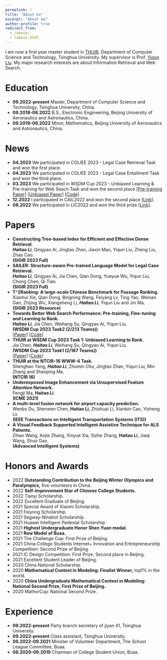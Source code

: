 ```yaml
---
permalink: /
title: "About me"
excerpt: "About me"
author_profile: true
redirect_from: 
  - /about/
  - /about.html
---
```


I am now a first year master student in [THUIR](http://www.thuir.cn/), Department of Computer Science and Technology, Tsinghua University. My supervisor is Prof. [Yiqun Liu](http://www.thuir.cn/group/~YQLiu/). My major research interests are about Information Retrieval and Web Search.


Education
======
* **09.2022-present** Master, Department of Computer Science and Technology, Tsinghua University, China.
* **09.2018-06.2022** B.S., Electronic Engineering, Beijing University of Aeronautics and Astronautics, China.
* **09.2019-06.2022** Minor, Mathematics, Beijing University of Aeronautics and Astronautics, China.


News
======
* **04.2023** We participated in COLIEE 2023 - Legal Case Retrieval Task and won the first place. 
* **04.2023** We participated in COLIEE 2023 - Legal Case Entailment Task and won the third place. 
* **03.2023** We participated in WSDM Cup 2023 - Unbiased Learning & Pre-training for Web Seach Task and won the second place [[Pre-training Paper]](https://arxiv.org/abs/2303.04710) [[Unbiased Paper]](https://lihaitao18375278.github.io/files/WSDM-Cup-Unbiased.pdf) [[Code]](https://github.com/xuanyuan14/THUIR_WSDM_Cup).
* **12.2022** I participated in CAIL2022 and won the second place [[Link]](http://cail.cipsc.org.cn/task_summit.html?raceID=3&cail_tag=2022).
* **08.2022** We participated in LIC2022 and won the third prize [[Link]](https://aistudio.baidu.com/aistudio/competition/detail/157/0/leaderboard).




Papers
======
* **Constructing Tree-based Index for Efficient and Effective Dense Retrieval.** <br>
  ***Haitao Li***, Qingyao Ai, Jingtao Zhan, Jiaxin Mao, Yiqun Liu, Zheng Liu, Zhao Cao. <br>
  **(SIGIR 2023 Full)**<br>
* **SAILER: Structure-aware Pre-trained Language Model for Legal Case Retrieval.** <br>
  ***Haitao Li***, Qingyao Ai, Jia Chen, Qian Dong, Yueyue Wu, Yiqun Liu, Chong Chen, Qi Tian. <br>
  **(SIGIR 2023 Full)**<br>
* **T^2Ranking: A large-scale Chinese Benchmark for Passage Ranking.** <br>
  Xiaohui Xie, Qian Dong, Bingning Wang, Feiyang Lv, Ting Yao, Weinan Gan, Zhijing Wu, Xiangsheng Li, ***Haitao Li***, Yiqun Liu and Jin Ma. <br>
  **(SIGIR 2023 Resource)**<br>
* **Towards Better Web Search Performance: Pre-training, Fine-tuning and Learning to Rank.** <br>
  ***Haitao Li***, Jia Chen, Weihang Su, Qingyao Ai, Yiqun Liu. <br>
  **(WSDM Cup 2023 Task2 (2/213 Teams))**<br>
  [[Paper]](https://arxiv.org/abs/2303.04710) [[Code]](https://github.com/xuanyuan14/THUIR_WSDM_Cup)
* **THUIR at WSDM Cup 2023 Task 1: Unbiased Learning to Rank.** <br>
  Jia Chen, ***Haitao Li***, Weihang Su, Qingyao Ai, Yiqun Liu. <br>
  **(WSDM Cup 2023 Task1 (2/187 Teams))**<br>
  [[Paper]](https://lihaitao18375278.github.io/files/WSDM-Cup-Unbiased.pdf) [[Code]](https://github.com/xuanyuan14/THUIR_WSDM_Cup)
* **THUIR at the NTCIR-16 WWW-4 Task.** <br>
  Shenghao Yang, ***Haitao Li***, Zhumin Chu, Jingtao Zhan, Yiqun Liu, Min Zhang and Shaoping Ma. <br>
  **(NTCIR 16)**<br>
* **Underexposed Image Enhancement via Unsupervised Feature Attention Network.** <br>
  Fengji Ma, **Haitao Li**. <br>
  **(ICME 2021)**<br>
* **A multi-level fusion network for airport capacity prediction.** <br>
  Wenbo Du, Shenwen Chen, **Haitao Li**, Zhishuai Li, Xianbin Cao, Yisheng Lv.<br>
  **(IEEE Transactions on Intelligent Transportation Systems (ITS))**<br>
* **A Visual Feedback Supported Intelligent Assistive Technique for ALS Patients.** <br>
  Zihao Wang, Aojie Zhang, Xinyue Xia, Sizhe Zhang, **Haitao Li**, Jiaqi Wang, Shuo Gao. <br>
  **(Advanced Intelligent Systems)**<br>

Honors and Awards
======
* 2022 **Outstanding Contribution to the Beijing Winter Olympics and Paralympics,** five volunteers in China.
* 2022 **Self-improvement Star of Chinese College Students.**
* 2022 Tianyi Scholarship.
* 2022 Excellent Graduate of Beijing.
* 2021 Special Award of Xiaomi Scholarship.
* 2021 Feiyong Scholarship.
* 2021 Segway-Ninebot Scholarship.
* 2021 Huawei Intelligent Pedestal Scholarship.
* 2021 **Highest Undergraduate Honor Shen Yuan medal.**
* 2021 **Row Model of Buaa.**
* 2021 The Challenge Cup: First Prize of Beijing.
* 2021 China College Students Internet+ Innovation and Entrepreneurship Competition: Second Prize of Beijing.
* 2021 IC Design Competition: First Prize, Second place in Beijing.
* 2021 Excellent Student Leader of Beijing.
* 2020 China National Scholarship.
* 2020 **Mathematical Contest in Modeling: Finalist Winner,** top1% in the world.
* 2020 **China Undergraduate Mathematical Contest in Modeling: National Second Prize, First Prize of Beijing.**
* 2020 MathorCup: National Second Prize.

Experience
======
* **09.2022-present** Party branch secretary of jiyan 41, Tsinghua University.
* **09.2022-present** Class assistant, Tsinghua University.
* **06.2022-09.2021** Minister of Volunteer Department, The School League Committee, Buaa.
* **06.2020-09.2019** Chairman of College Student Union, Buaa.

 
<script type="text/javascript" id="clustrmaps" src="//clustrmaps.com/map_v2.js?d=ntPmnUOUiTp6VVk_fiKXf6vboAHV_ss2pwMEJguMFOo&cl=ffffff&w=a"></script>
